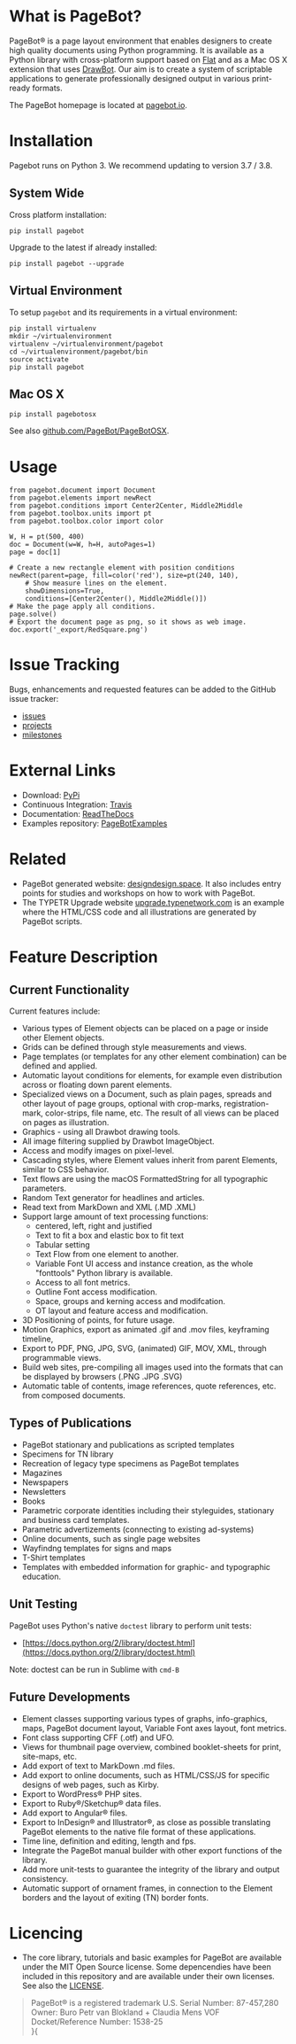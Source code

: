 # What is PageBot?

PageBot® is a page layout environment that enables designers to create high quality
documents using Python programming. It is available as a Python library with cross-platform support based on [Flat](http://xxyxyz.org/flat) and as a Mac OS X extension that uses [DrawBot](http://www.drawbot.com). Our aim is to create a system of scriptable applications to generate
professionally designed output in various print-ready formats.

The PageBot homepage is located at [pagebot.io](http://pagebot.io).

# Installation

Pagebot runs on Python 3. We recommend updating to version 3.7 / 3.8.

## System Wide

Cross platform installation:

    pip install pagebot
    
Upgrade to the latest if already installed:

    pip install pagebot --upgrade


## Virtual Environment

To setup `pagebot` and its requirements in a virtual environment:

    pip install virtualenv
    mkdir ~/virtualenvironment
    virtualenv ~/virtualenvironment/pagebot
    cd ~/virtualenvironment/pagebot/bin
    source activate
    pip install pagebot

## Mac OS X

	pip install pagebotosx
	

See also [github.com/PageBot/PageBotOSX](https://github.com/PageBot/PageBotOSX).


# Usage

    from pagebot.document import Document
    from pagebot.elements import newRect
    from pagebot.conditions import Center2Center, Middle2Middle
    from pagebot.toolbox.units import pt
    from pagebot.toolbox.color import color
    
    W, H = pt(500, 400)
    doc = Document(w=W, h=H, autoPages=1)
    page = doc[1]
    
    # Create a new rectangle element with position conditions
    newRect(parent=page, fill=color('red'), size=pt(240, 140),
        # Show measure lines on the element.
        showDimensions=True, 
        conditions=[Center2Center(), Middle2Middle()])
    # Make the page apply all conditions.
    page.solve() 
    # Export the document page as png, so it shows as web image.
    doc.export('_export/RedSquare.png') 
       
    
# Issue Tracking 

Bugs, enhancements and requested features can be added to the GitHub issue tracker:

 * [issues](https://github.com/PageBot/PageBot/issues)
 * [projects](https://github.com/PageBot/PageBot/projects)
 * [milestones](https://github.com/PageBot/PageBot/milestones)

# External Links

- Download: [PyPi](https://pypi.org/project/pagebot/)
- Continuous Integration: [Travis](https://travis-ci.org/PageBot/PageBot)
- Documentation: [ReadTheDocs](https://pagebot.readthedocs.io/en/latest/)
- Examples repository: [PageBotExamples](https://github.com/PageBot/PageBotExamples)

# Related

- PageBot generated website: [designdesign.space](http://designdesign.space). It also includes entry points
for studies and workshops on how to work with PageBot.
- The TYPETR Upgrade website [upgrade.typenetwork.com](https://upgrade.typenetwork.com) is an example where
the HTML/CSS code and all illustrations are generated by PageBot scripts.

# Feature Description

## Current Functionality

Current features include:

* Various types of Element objects can be placed on a page or inside other
  Element objects.
* Grids can be defined through style measurements and views.
* Page templates (or templates for any other element combination) can be
  defined and applied.
* Automatic layout conditions for elements, for example even distribution
  across or floating down parent elements.
* Specialized views on a Document, such as plain pages, spreads and other
  layout of page groups, optional with crop-marks, registration-mark,
color-strips, file name, etc. The result of all views can be placed on pages as
illustration.
* Graphics - using all Drawbot drawing tools.
* All image filtering supplied by Drawbot ImageObject.
* Access and modify images on pixel-level.
* Cascading styles, where Element values inherit from parent Elements, similar
  to CSS behavior.   
* Text flows are using the macOS FormattedString for all typographic
  parameters.
* Random Text generator for headlines and articles.
* Read text from MarkDown and XML (.MD .XML)
* Support large amount of text processing functions:
   * centered, left, right and justified
   * Text to fit a box and elastic box to fit text
   * Tabular setting
   * Text Flow from one element to another. 
   * Variable Font UI access and instance creation, as the whole "fonttools"
     Python library is available.
   * Access to all font metrics.
   * Outline Font access modification.
   * Space, groups and kerning access and modifcation.
   * OT layout and feature access and modification.
* 3D Positioning of points, for future usage.
* Motion Graphics, export as animated .gif and .mov files, keyframing timeline, 
* Export to PDF, PNG, JPG, SVG, (animated) GIF, MOV, XML, through programmable
  views.
* Build web sites, pre-compiling all images used into the formats that can be
  displayed by browsers (.PNG .JPG .SVG)
* Automatic table of contents, image references, quote references, etc. from
  composed documents.

## Types of Publications

* PageBot stationary and publications as scripted templates
* Specimens for TN library
* Recreation of legacy type specimens as PageBot templates
* Magazines
* Newspapers
* Newsletters
* Books
* Parametric corporate identities including their styleguides, stationary and
  business card templates.
* Parametric advertizements (connecting to existing ad-systems)
* Online documents, such as single page websites
* Wayfindng templates for signs and maps
* T-Shirt templates
* Templates with embedded information for graphic- and typographic education.

## Unit Testing

PageBot uses Python's native `doctest` library to perform unit tests:

* [https://docs.python.org/2/library/doctest.html](https://docs.python.org/2/library/doctest.html)

Note: doctest can be run in Sublime with `cmd-B`   

## Future Developments

* Element classes supporting various types of graphs, info-graphics, maps,
  PageBot document layout, Variable Font axes layout, font metrics.
* Font class supporting CFF (.otf) and UFO.
* Views for thumbnail page overview, combined booklet-sheets for print,
  site-maps, etc.
* Add export of text to MarkDown .md files.
* Add export to online documents, such as HTML/CSS/JS for specific designs of
  web pages, such as Kirby.
* Export to WordPress® PHP sites.
* Export to Ruby®/Sketchup® data files.
* Add export to Angular® files.
* Export to InDesign® and Illustrator®, as close as possible translating
  PageBot elements to the native file format of these applications.
* Time line, definition and editing, length and fps.
* Integrate the PageBot manual builder with other export functions of the library.
* Add more unit-tests to guarantee the integrity of the library and output
  consistency.
* Automatic support of ornament frames, in connection to the Element borders
  and the layout of exiting (TN) border fonts.

# Licencing

- The core library, tutorials and basic examples for PageBot are available
  under the MIT Open Source license. Some depencendies have been included in
  this repository and are available under their own licenses. See also the
  [LICENSE](https://github.com/PageBot/PageBot/blob/master/LICENSE.md).

> PageBot® is a registered trademark 
> U.S. Serial Number: 87-457,280
> Owner: Buro Petr van Blokland + Claudia Mens VOF
> Docket/Reference Number: 1538-25     
}{

